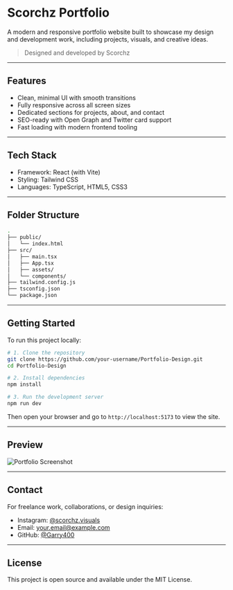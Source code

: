
# Scorchz Portfolio

A modern and responsive portfolio website built to showcase my design and development work, including projects, visuals, and creative ideas.

> Designed and developed by Scorchz

---

## Features

- Clean, minimal UI with smooth transitions  
- Fully responsive across all screen sizes  
- Dedicated sections for projects, about, and contact  
- SEO-ready with Open Graph and Twitter card support  
- Fast loading with modern frontend tooling  

---

## Tech Stack

- Framework: React (with Vite)  
- Styling: Tailwind CSS  
- Languages: TypeScript, HTML5, CSS3  

---

## Folder Structure

```bash
.
├── public/
│   └── index.html
├── src/
│   ├── main.tsx
│   ├── App.tsx
│   ├── assets/
│   └── components/
├── tailwind.config.js
├── tsconfig.json
└── package.json
```

---

## Getting Started

To run this project locally:

```bash
# 1. Clone the repository
git clone https://github.com/your-username/Portfolio-Design.git
cd Portfolio-Design

# 2. Install dependencies
npm install

# 3. Run the development server
npm run dev
```

Then open your browser and go to `http://localhost:5173` to view the site.

---

## Preview

![Portfolio Screenshot](./assests/screencapture-localhost-8080-2025-07-25-13_54_35.png)


---

## Contact

For freelance work, collaborations, or design inquiries:

- Instagram: [@scorchz.visuals](https://instagram.com/)
- Email: your.email@example.com  
- GitHub: [@Garry400](https://github.com/Garry400)

---

## License

This project is open source and available under the MIT License.
